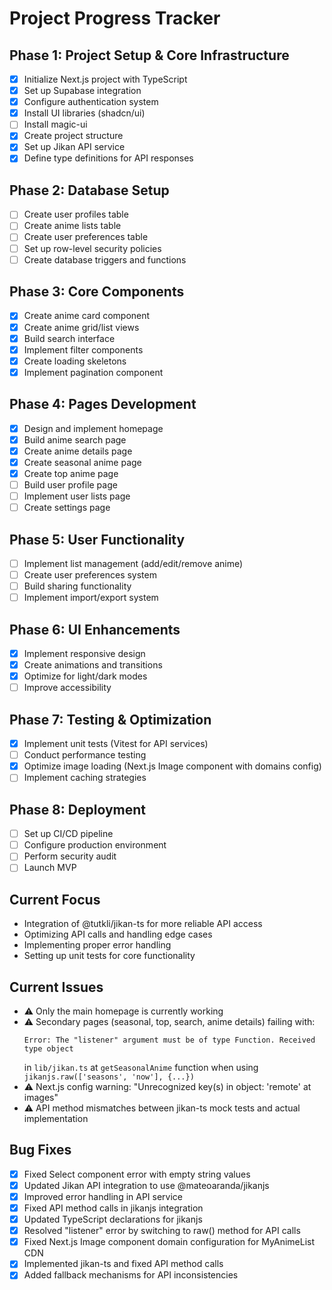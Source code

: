 # Project Progress Tracker

## Phase 1: Project Setup & Core Infrastructure
- [x] Initialize Next.js project with TypeScript
- [x] Set up Supabase integration
- [x] Configure authentication system
- [x] Install UI libraries (shadcn/ui)
- [ ] Install magic-ui
- [x] Create project structure
- [x] Set up Jikan API service
- [x] Define type definitions for API responses

## Phase 2: Database Setup
- [ ] Create user profiles table
- [ ] Create anime lists table
- [ ] Create user preferences table
- [ ] Set up row-level security policies
- [ ] Create database triggers and functions

## Phase 3: Core Components
- [x] Create anime card component
- [x] Create anime grid/list views
- [x] Build search interface
- [x] Implement filter components
- [x] Create loading skeletons
- [x] Implement pagination component

## Phase 4: Pages Development
- [x] Design and implement homepage
- [x] Build anime search page
- [x] Create anime details page
- [x] Create seasonal anime page
- [x] Create top anime page
- [ ] Build user profile page
- [ ] Implement user lists page
- [ ] Create settings page

## Phase 5: User Functionality
- [ ] Implement list management (add/edit/remove anime)
- [ ] Create user preferences system
- [ ] Build sharing functionality
- [ ] Implement import/export system

## Phase 6: UI Enhancements
- [x] Implement responsive design
- [x] Create animations and transitions
- [x] Optimize for light/dark modes
- [ ] Improve accessibility

## Phase 7: Testing & Optimization
- [x] Implement unit tests (Vitest for API services)
- [ ] Conduct performance testing
- [x] Optimize image loading (Next.js Image component with domains config)
- [ ] Implement caching strategies

## Phase 8: Deployment
- [ ] Set up CI/CD pipeline
- [ ] Configure production environment
- [ ] Perform security audit
- [ ] Launch MVP

## Current Focus
- Integration of @tutkli/jikan-ts for more reliable API access
- Optimizing API calls and handling edge cases
- Implementing proper error handling
- Setting up unit tests for core functionality

## Current Issues
- ⚠️ Only the main homepage is currently working
- ⚠️ Secondary pages (seasonal, top, search, anime details) failing with:
  ```
  Error: The "listener" argument must be of type Function. Received type object
  ```
  in `lib/jikan.ts` at `getSeasonalAnime` function when using `jikanjs.raw(['seasons', 'now'], {...})`
- ⚠️ Next.js config warning: "Unrecognized key(s) in object: 'remote' at images"
- ⚠️ API method mismatches between jikan-ts mock tests and actual implementation

## Bug Fixes
- [x] Fixed Select component error with empty string values
- [x] Updated Jikan API integration to use @mateoaranda/jikanjs
- [x] Improved error handling in API service
- [x] Fixed API method calls in jikanjs integration
- [x] Updated TypeScript declarations for jikanjs
- [x] Resolved "listener" error by switching to raw() method for API calls
- [x] Fixed Next.js Image component domain configuration for MyAnimeList CDN
- [x] Implemented jikan-ts and fixed API method calls
- [x] Added fallback mechanisms for API inconsistencies
